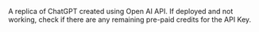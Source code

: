 A replica of ChatGPT created using Open AI API. If deployed and not working, check if there are any remaining pre-paid credits for the API Key.